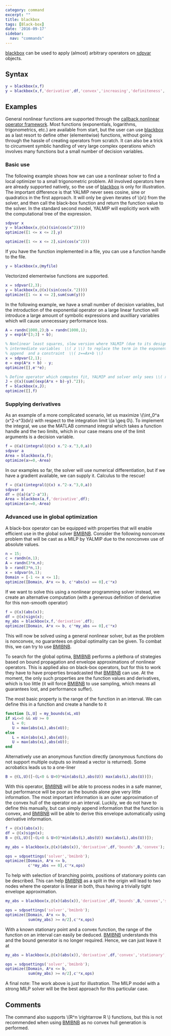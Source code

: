 ```yaml
---
category: command
excerpt: ""
title: blackbox
tags: [Black-box]
date: '2016-09-17'
sidebar:
  nav: "commands"
---
```


[blackbox](/command/blackbox) can be used to apply (almost) arbitrary operators on [sdpvar](/command/sdpvar) objects.

## Syntax


````matlab
y = blackbox(x,f)
y = blackbox(x,f,'derivative',df,'convex','increasing','definiteness','positive','bounds',@mybounder)
````

## Examples

General nonlinear functions are supported through the [callback nonlinear operator framework](/tutorial/nonlinearoperatorscallback). Most functions (exponentials, logarithms, trigonometrics, etc.) are available from start, but the user can use [blackbox](/command/blackbox) as a last resort to define other (elementwise) functions, without going through the hassle of creating  operators from scratch. It can also be a trick to circumvent symblic handling of very large complex operations which involves many functions but a small number of decision variables.

### Basic use

The following example shows how we can use a nonlinear solver to find a local optimizer to a small trigonometric problem. All involved operators here are already supported natively, so the use of [blackbox](/command/blackbox) is only for illustration. The important difference is that YALMIP never sees cosine, sine or quadratics in the first approach. It will only be given iterates of \\(x\\) from the solver, and then call the black-box function and return the function value to the solver. In the standard second model, YALMIP will explicitly work with the computational tree of the expression.

````matlab
sdpvar x
y = blackbox(x,@(x)(sin(cos(x^2))))
optimize([1 <= x <= 2],y)

optimize([1 <= x <= 2],sin(cos(x^2)))
````

If you have the function implemented in a file, you can use a function handle to the file.

````matlab
y = blackbox(x,@myfile)
````

Vectorized elementwise functions are supported.

````matlab
x = sdpvar(2,3);
y = blackbox(x,@(x)(sin(cos(x.^2))))
optimize([1 <= x <= 2],sum(sum(y)))
````

In the following example, we have a small number of decision variables, but the introduction of the exponential operator on a large linear function will introduce a large amount of symbolic expressions and auxilliary variables which will cause unnecessary performance loss.

````matlab
A = randn(1000,2);b = randn(1000,1);
y = exp(A*[3;3] + b);

% Nonlinear least squares, slow version where YALMIP (due to its design) introduces
% intermediate variables  \\( z \\) to replace the term in the exponential and 
% append  and a constraint  \\( z==Ax+b \\)
x = sdpvar(2,1);
e = exp(A*x + b) - y;
optimize([],e'*e);

% Define operator which computes fit, YALMIP and solver only sees \\( x \\).
J = @(x)(sum((exp(A*x + b)-y).^2));
f = blackbox(x,J);
optimize([],f)
````

### Supplying derivatives

As an example of a more complicated scenario, let us maximize \\(\int_0^a (x^2-x^3)dx\\) with respect to the integration limit \\(a \geq 0\\). To implement the integral, we use the MATLAB command integral which takes a function handle and the two limits, which in our case means one of the limit arguments is a decision variable.

````matlab
f = @(a)(integral(@(x) x.^2-x.^3,0,a))
sdpvar a
Area = blackbox(a,f);
optimize(a>=0,-Area)
````

In our examples so far, the solver will use numerical differentiation, but if we have a gradient available, we can supply it. Calculus to the rescue!

````matlab
f = @(a)(integral(@(x) x.^2-x.^3,0,a))
sdpvar a
df = @(a)(a^2-a^3);
Area = blackbox(a,f,'derivative',df);
optimize(a>=0,-Area)
````

### Advanced use in global optimization

A black-box operator can be equipped with properties that will enable efficient use in the global solver [BMIBNB](solver/bmibnb). Consider the following nonconvex problem that will be cast as a MILP by YALMIP due to the nonconvex use of absolute values.

````matlab
n = 15;
c = randn(n,1);
A = randn(3*n,n);
b = rand(3*n,1);
x = sdpvar(n,1);
Domain = [-1 <= x <= 1];
optimize([Domain, A*x <= b, c'*abs(x) == 0],c'*x)      
````

If we want to solve this using a nonlinear programming solver instead, we create an alternative computation (with a generous definition of derivative for this non-smooth operator)

````matlab
f = @(x)(abs(x));
df = @(x)sign(x);
my_abs = blackbox(x,f,'derivative',df);
optimize([Domain, A*x <= b, c'*my_abs == 0],c'*x)      
````

This will now be solved using a general nonlinear solver, but as the problem is nonconvex, no guarantees on global optimality can be given. To combat this, we can try to use [BMIBNB](/solver/bmibnb). 

To search for the global optima, [BMIBNB](/solver/bmibnb) performs a plethora of strategies based on bound propagation and envelope approximations of nonlinear operators. This is applied also on black-box operators, but for this to work they have to have properties broadcasted that [BMIBNB](/solver/bmibnb) can use. At the moment, the only such properties are the function values and derivatives, which is too little (it will force [BMIBNB](/solver/bmibnb) to use sampling, which means all guarantees lost, and performance suffer).

The most basic property is the range of the function in an interval. We can define this in a function and create a handle to it

````matlab
function [L,U] = my_bounds(xL,xU)
if xL<=0 && xU >= 0
   L = 0;
   U = max(abs(xL),abs(xU));
else
   L = min(abs(xL),abs(xU));
   U = max(abs(xL),abs(xU));
end
````

Alternatively use an anonymous function directly (anonymous functions do not support multiple outputs so instead a vector is returned). Some acrobatics leads us to a one-liner

````matlab
B = @(L,U)([~(L<0 & U>0)*min(abs(L),abs(U)) max(abs(L),abs(U))]);
````

With this operator, [BMIBNB](/solver/bmibnb) will be able to process nodes in a safe manner, but performance will be poor as the bounds alone give very little information. The most important information is an outer approximation of the convex hull of the operator on an interval. Luckily, we do not have to define this manually, but can simply append information that the function is convex, and [BMIBNB](/solver/bmibnb) will be able to derive this envelope automatically using derivative information.

````matlab
f = @(x)(abs(x));
df = @(x)sign(x);
B = @(L,U)([~(L<0 & U>0)*min(abs(L),abs(U)) max(abs(L),abs(U))]);

my_abs = blackbox(x,@(x)(abs(x)),'derivative',df,'bounds',B,'convex');

ops = sdpsettings('solver','bmibnb');
optimize([Domain, A*x <= b, 
          c'*my_abs == 0],c'*x,ops)
````

To help with selection of branching points, positions of stationary points can be described. This can help [BMIBNB](/solver/bmibnb) as a split in the origin will lead to two nodes where the operator is linear in both, thus having a trivially tight envelope approximation.

````matlab
my_abs = blackbox(x,@(x)(abs(x)),'derivative',df,'bounds',B,'convex','stationary',0);

ops = sdpsettings('solver','bmibnb');
optimize([Domain, A*x <= b, 
          sum(my_abs) >= n/2],c'*x,ops)
````

With a known stationary point and a convex function, the range of the function on an interval can easily be deduced. [BMIBNB](/solver/bmibnb) understands this and the bound generator is no longer required. Hence, we can just leave it at

````matlab
my_abs = blackbox(x,@(x)(abs(x)),'derivative',df,'convex','stationary',0);

ops = sdpsettings('solver','bmibnb');
optimize([Domain, A*x <= b, 
          sum(my_abs) >= n/2],c'*x,ops)
````


A final note: The work above is just for illustration. The MILP model with a strong MILP solver will be the best approach for this particular case.



## Comments

The command also supports \\(R^n \rightarrow R \\) functions, but this is not recommended when using [BMIBNB](solver/bmibnb) as no convex hull generation is performed.
